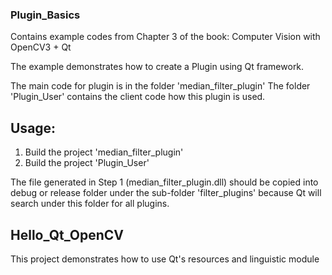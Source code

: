 ### Plugin_Basics
Contains example codes from Chapter 3 of the book: Computer Vision with OpenCV3 + Qt

The example demonstrates how to create a Plugin using Qt framework.

The main code for plugin is in the folder 'median_filter_plugin'
The folder 'Plugin_User' contains the client code how this plugin is used.

## Usage:
1. Build the project 'median_filter_plugin'
2. Build the project 'Plugin_User'

The file generated in Step 1 (median_filter_plugin.dll) should be copied into debug or release folder under the sub-folder 'filter_plugins' because Qt will search under this folder for all plugins.

## Hello_Qt_OpenCV
This project demonstrates how to use Qt's resources and linguistic module
